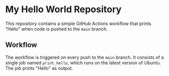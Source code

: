 

# My Hello World Repository

This repository contains a simple GitHub Actions workflow that prints "Hello" when code is pushed to the `main` branch.

## Workflow

The workflow is triggered on every push to the `main` branch. It consists of a single job named `print_hello`, which runs on the latest version of Ubuntu. The job prints "Hello" as output.

